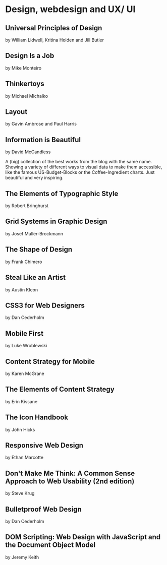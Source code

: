 # Design, webdesign and UX/ UI

## Universal Principles of Design
by William Lidwell, Kritina Holden and Jill Butler

## Design Is a Job
by Mike Monteiro

## Thinkertoys
by Michael Michalko

## Layout
by Gavin Ambrose and Paul Harris

## Information is Beautiful
by David McCandless

A (big) collection of the best works from the blog with the same name. Showing a variety of different ways to visual data to make them accessible, like the famous US-Budget-Blocks or the Coffee-Ingredient charts. Just beautiful and very inspiring.

## The Elements of Typographic Style
by Robert Bringhurst

## Grid Systems in Graphic Design
by Josef Muller-Brockmann

## The Shape of Design
by Frank Chimero

## Steal Like an Artist
by Austin Kleon

## CSS3 for Web Designers
by Dan Cederholm

## Mobile First
by Luke Wroblewski

## Content Strategy for Mobile
by Karen McGrane

## The Elements of Content Strategy
by Erin Kissane

## The Icon Handbook
by John Hicks

## Responsive Web Design
by Ethan Marcotte

## Don't Make Me Think: A Common Sense Approach to Web Usability (2nd edition)
by Steve Krug

## Bulletproof Web Design
by Dan Cederholm

## DOM Scripting: Web Design with JavaScript and the Document Object Model
by Jeremy Keith
